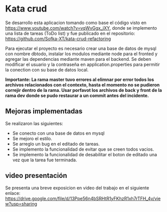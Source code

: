# Kata crud
Se desarrollo esta aplicacion tomando como base el código visto en https://www.youtube.com/watch?v=vqWvGgx_iXY, donde se implemento una lista de tareas (ToDo list) y fue publicado en el repositorio:
https://github.com/Sofka-XT/kata-crud-refactoring

Para ejecutar el proyecto es necesario crear una base de datos de mysql con nombre dbtodo, instalar los modulos mediante node para el fronted y agregar las dependencias mediante maven para el backend. Se deben modificar el usuario y la contraseña en application.properties para permitir la conection con su base de datos local.

**Importante: La rama master tuvo errores al elimnar por error todos los archivos relacionados con el contexto, hasta el momento no se pudieron correjir dentro de la rama. Usar porfavot los archivos de back y front de la rama dev donde se pudo restaurar a un commit antes del incidente.**

## Mejoras implementadas
Se realizaron las siguientes:
- Se conecto con una base de datos en mysql
- Se mejoro el estilo.
- Se arreglo un bug en el editado de tareas.
- Se implemento la funcionalidad de evitar que se creen todos vacios.
- Se implemento la funcionalidad de desabilitar el boton de editado una vez que la tarea fue terminada.

## video presentación

Se presenta una breve exposicion en video del trabajo en el siguiente enlace: https://drive.google.com/file/d/13Ppe56n4bSRHtR1yFKhzR1xh7rTFH_4v/view?usp=sharing





